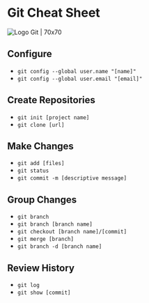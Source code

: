 # Git Cheat Sheet

![Logo Git | 70x70 ](https://upload.wikimedia.org/wikipedia/commons/thumb/e/e0/Git-logo.svg/512px-Git-logo.svg.png)

## Configure 
  
 * `git config --global user.name "[name]"` 
 * `git config --global user.email "[email]"` 

## Create Repositories

* `git init [project name]`
* `git clone [url]`

## Make Changes

* `git add [files]`
* `git status`
* `git commit -m [descriptive message]`

## Group Changes

* `git branch`
* `git branch [branch name]`
* `git checkout [branch name]/[commit]`
* `git merge [branch]`
* `git branch -d [branch name]`

## Review History

* `git log`
* `git show [commit]`
